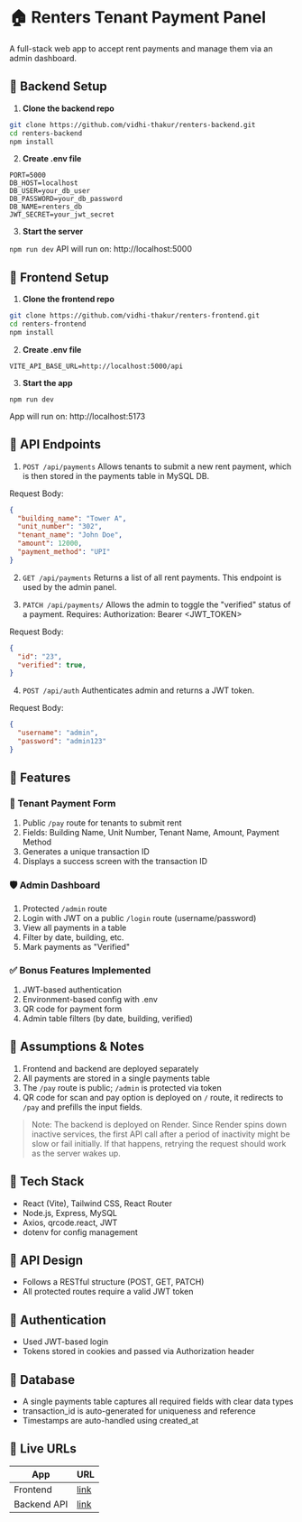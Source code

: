 # 🏠 Renters Tenant Payment Panel

A full-stack web app to accept rent payments and manage them via an admin dashboard.


## 📁 Backend Setup

1. **Clone the backend repo**

```bash
git clone https://github.com/vidhi-thakur/renters-backend.git
cd renters-backend
npm install
```

2. **Create .env file**
   
```
PORT=5000
DB_HOST=localhost
DB_USER=your_db_user
DB_PASSWORD=your_db_password
DB_NAME=renters_db
JWT_SECRET=your_jwt_secret
```

3. **Start the server**
   
```npm run dev```
API will run on: http://localhost:5000



## 📁 Frontend Setup

1. **Clone the frontend repo**

```bash
git clone https://github.com/vidhi-thakur/renters-frontend.git
cd renters-frontend
npm install
```

2. **Create .env file**
   
```
VITE_API_BASE_URL=http://localhost:5000/api
```

3. **Start the app**

```
npm run dev
```
App will run on: http://localhost:5173



## 📡 API Endpoints

1. `POST /api/payments`
Allows tenants to submit a new rent payment, which is then stored in the payments table in MySQL DB.

Request Body:
```json
{
  "building_name": "Tower A",
  "unit_number": "302",
  "tenant_name": "John Doe",
  "amount": 12000,
  "payment_method": "UPI"
}
```

2. `GET /api/payments`
Returns a list of all rent payments. This endpoint is used by the admin panel.


3. `PATCH /api/payments/`
Allows the admin to toggle the "verified" status of a payment.
Requires: Authorization: Bearer <JWT_TOKEN>

Request Body:
```json
{
  "id": "23",
  "verified": true,
}
```

4. `POST /api/auth`
Authenticates admin and returns a JWT token.

Request Body:
```json
{
  "username": "admin",
  "password": "admin123"
}
```

## 🎯 Features

### 💸 Tenant Payment Form
1. Public `/pay` route for tenants to submit rent
2. Fields: Building Name, Unit Number, Tenant Name, Amount, Payment Method
3. Generates a unique transaction ID
4. Displays a success screen with the transaction ID

### 🛡 Admin Dashboard
1. Protected `/admin` route
2. Login with JWT on a public `/login` route (username/password)
3. View all payments in a table
4. Filter by date, building, etc.
5. Mark payments as "Verified"

### ✅ Bonus Features Implemented
1. JWT-based authentication
2. Environment-based config with .env
3. QR code for payment form
5. Admin table filters (by date, building, verified)

## 🚧 Assumptions & Notes
1. Frontend and backend are deployed separately
2. All payments are stored in a single payments table
3. The `/pay` route is public; `/admin` is protected via token
4. QR code for scan and pay option is deployed on `/` route, it redirects to `/pay` and prefills the input fields.

> Note: The backend is deployed on Render. Since Render spins down inactive services, the first API call after a period of inactivity might be slow or fail initially. If that happens, retrying the request should work as the server wakes up.


## 🧱 Tech Stack

- React (Vite), Tailwind CSS, React Router
- Node.js, Express, MySQL
- Axios, qrcode.react, JWT
- dotenv for config management

## 🔹 API Design

- Follows a RESTful structure (POST, GET, PATCH)
- All protected routes require a valid JWT token

## 🔹 Authentication

- Used JWT-based login 
- Tokens stored in cookies and passed via Authorization header

## 🔹 Database

- A single payments table captures all required fields with clear data types
- transaction_id is auto-generated for uniqueness and reference
- Timestamps are auto-handled using created_at

## 🔗 Live URLs

| App        | URL                                 |
|------------|--------------------------------------|
| Frontend   | [link](https://renters-frontend.vercel.app/pay)     |
| Backend API | [link](https://renters-backend.onrender.com/api/payments)    |



